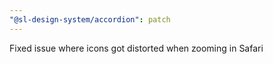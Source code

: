 ```yaml
---
"@sl-design-system/accordion": patch
---
```


Fixed issue where icons got distorted when zooming in Safari
